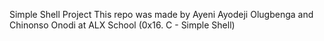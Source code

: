 Simple Shell Project
This repo was made by Ayeni Ayodeji Olugbenga and Chinonso Onodi at ALX School (0x16. C - Simple Shell)
